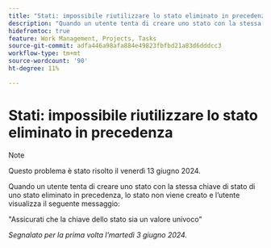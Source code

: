 ```yaml
---
title: "Stati: impossibile riutilizzare lo stato eliminato in precedenza"
description: "Quando un utente tenta di creare uno stato con la stessa chiave di stato di uno stato eliminato in precedenza, lo stato non viene creato e l’utente visualizza un messaggio."
hidefromtoc: true
feature: Work Management, Projects, Tasks
source-git-commit: adfa446a98afa884e49823fbfbd21a83d6dddcc3
workflow-type: tm+mt
source-wordcount: '90'
ht-degree: 11%

---
```



# Stati: impossibile riutilizzare lo stato eliminato in precedenza

>[!NOTE]
>
>Questo problema è stato risolto il venerdì 13 giugno 2024.

Quando un utente tenta di creare uno stato con la stessa chiave di stato di uno stato eliminato in precedenza, lo stato non viene creato e l’utente visualizza il seguente messaggio:

&quot;Assicurati che la chiave dello stato sia un valore univoco&quot;

_Segnalato per la prima volta l’martedì 3 giugno 2024._
